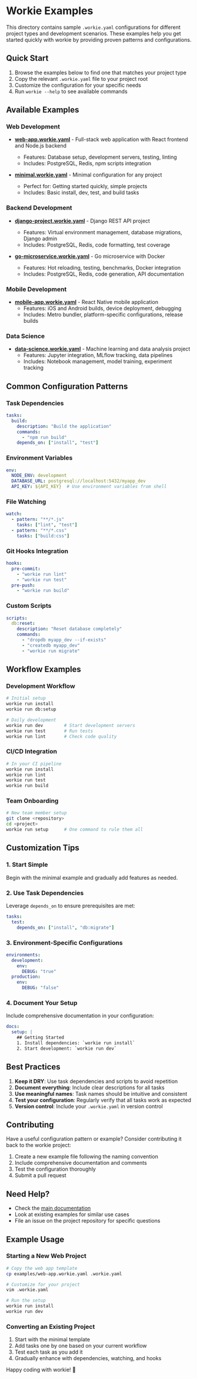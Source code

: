 # Workie Examples

This directory contains sample `.workie.yaml` configurations for different project types and development scenarios. These examples help you get started quickly with workie by providing proven patterns and configurations.

## Quick Start

1. Browse the examples below to find one that matches your project type
2. Copy the relevant `.workie.yaml` file to your project root
3. Customize the configuration for your specific needs
4. Run `workie --help` to see available commands

## Available Examples

### Web Development

- **[web-app.workie.yaml](web-app.workie.yaml)** - Full-stack web application with React frontend and Node.js backend
  - Features: Database setup, development servers, testing, linting
  - Includes: PostgreSQL, Redis, npm scripts integration

- **[minimal.workie.yaml](minimal.workie.yaml)** - Minimal configuration for any project
  - Perfect for: Getting started quickly, simple projects
  - Includes: Basic install, dev, test, and build tasks

### Backend Development

- **[django-project.workie.yaml](django-project.workie.yaml)** - Django REST API project
  - Features: Virtual environment management, database migrations, Django admin
  - Includes: PostgreSQL, Redis, code formatting, test coverage

- **[go-microservice.workie.yaml](go-microservice.workie.yaml)** - Go microservice with Docker
  - Features: Hot reloading, testing, benchmarks, Docker integration
  - Includes: PostgreSQL, Redis, code generation, API documentation

### Mobile Development

- **[mobile-app.workie.yaml](mobile-app.workie.yaml)** - React Native mobile application
  - Features: iOS and Android builds, device deployment, debugging
  - Includes: Metro bundler, platform-specific configurations, release builds

### Data Science

- **[data-science.workie.yaml](data-science.workie.yaml)** - Machine learning and data analysis project
  - Features: Jupyter integration, MLflow tracking, data pipelines
  - Includes: Notebook management, model training, experiment tracking

## Common Configuration Patterns

### Task Dependencies

```yaml
tasks:
  build:
    description: "Build the application"
    commands:
      - "npm run build"
    depends_on: ["install", "test"]
```

### Environment Variables

```yaml
env:
  NODE_ENV: development
  DATABASE_URL: postgresql://localhost:5432/myapp_dev
  API_KEY: ${API_KEY}  # Use environment variables from shell
```

### File Watching

```yaml
watch:
  - pattern: "**/*.js"
    tasks: ["lint", "test"]
  - pattern: "**/*.css"
    tasks: ["build:css"]
```

### Git Hooks Integration

```yaml
hooks:
  pre-commit:
    - "workie run lint"
    - "workie run test"
  pre-push:
    - "workie run build"
```

### Custom Scripts

```yaml
scripts:
  db:reset:
    description: "Reset database completely"
    commands:
      - "dropdb myapp_dev --if-exists"
      - "createdb myapp_dev"
      - "workie run migrate"
```

## Workflow Examples

### Development Workflow

```bash
# Initial setup
workie run install
workie run db:setup

# Daily development
workie run dev        # Start development servers
workie run test       # Run tests
workie run lint       # Check code quality
```

### CI/CD Integration

```bash
# In your CI pipeline
workie run install
workie run lint
workie run test
workie run build
```

### Team Onboarding

```bash
# New team member setup
git clone <repository>
cd <project>
workie run setup      # One command to rule them all
```

## Customization Tips

### 1. Start Simple
Begin with the minimal example and gradually add features as needed.

### 2. Use Task Dependencies
Leverage `depends_on` to ensure prerequisites are met:

```yaml
tasks:
  test:
    depends_on: ["install", "db:migrate"]
```

### 3. Environment-Specific Configurations

```yaml
environments:
  development:
    env:
      DEBUG: "true"
  production:
    env:
      DEBUG: "false"
```

### 4. Document Your Setup

Include comprehensive documentation in your configuration:

```yaml
docs:
  setup: |
    ## Getting Started
    1. Install dependencies: `workie run install`
    2. Start development: `workie run dev`
```

## Best Practices

1. **Keep it DRY**: Use task dependencies and scripts to avoid repetition
2. **Document everything**: Include clear descriptions for all tasks
3. **Use meaningful names**: Task names should be intuitive and consistent
4. **Test your configuration**: Regularly verify that all tasks work as expected
5. **Version control**: Include your `.workie.yaml` in version control

## Contributing

Have a useful configuration pattern or example? Consider contributing it back to the workie project:

1. Create a new example file following the naming convention
2. Include comprehensive documentation and comments
3. Test the configuration thoroughly
4. Submit a pull request

## Need Help?

- Check the [main documentation](../README.md)
- Look at existing examples for similar use cases
- File an issue on the project repository for specific questions

## Example Usage

### Starting a New Web Project

```bash
# Copy the web app template
cp examples/web-app.workie.yaml .workie.yaml

# Customize for your project
vim .workie.yaml

# Run the setup
workie run install
workie run dev
```

### Converting an Existing Project

1. Start with the minimal template
2. Add tasks one by one based on your current workflow
3. Test each task as you add it
4. Gradually enhance with dependencies, watching, and hooks

Happy coding with workie! 🚀

